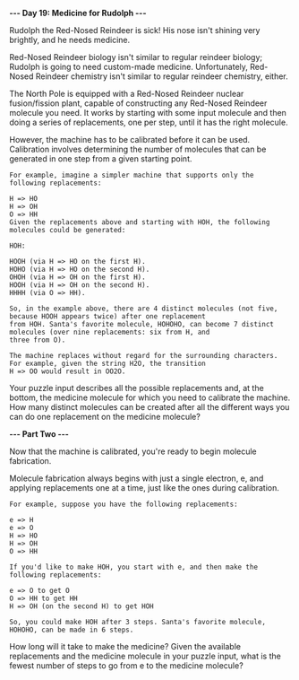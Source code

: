 **--- Day 19: Medicine for Rudolph ---**

Rudolph the Red-Nosed Reindeer is sick! His nose isn't shining very brightly, and he needs medicine.

Red-Nosed Reindeer biology isn't similar to regular reindeer biology; Rudolph is going to need custom-made medicine.
Unfortunately, Red-Nosed Reindeer chemistry isn't similar to regular reindeer chemistry, either.

The North Pole is equipped with a Red-Nosed Reindeer nuclear fusion/fission plant, capable of constructing any Red-Nosed
Reindeer molecule you need. It works by starting with some input molecule and then doing a series of replacements, one
per step, until it has the right molecule.

However, the machine has to be calibrated before it can be used. Calibration involves determining the number of
molecules that can be generated in one step from a given starting point.

```
For example, imagine a simpler machine that supports only the following replacements:

H => HO
H => OH
O => HH
Given the replacements above and starting with HOH, the following molecules could be generated:

HOH:

HOOH (via H => HO on the first H).
HOHO (via H => HO on the second H).
OHOH (via H => OH on the first H).
HOOH (via H => OH on the second H).
HHHH (via O => HH).

So, in the example above, there are 4 distinct molecules (not five, because HOOH appears twice) after one replacement
from HOH. Santa's favorite molecule, HOHOHO, can become 7 distinct molecules (over nine replacements: six from H, and
three from O).

The machine replaces without regard for the surrounding characters. For example, given the string H2O, the transition
H => OO would result in OO2O.
```

Your puzzle input describes all the possible replacements and, at the bottom, the medicine molecule for which you
need to calibrate the machine. How many distinct molecules can be created after all the different ways you can do one
replacement on the medicine molecule?

**--- Part Two ---**

Now that the machine is calibrated, you're ready to begin molecule fabrication.

Molecule fabrication always begins with just a single electron, e, and applying replacements one at a time, just like
the ones during calibration.

```
For example, suppose you have the following replacements:

e => H
e => O
H => HO
H => OH
O => HH

If you'd like to make HOH, you start with e, and then make the following replacements:

e => O to get O
O => HH to get HH
H => OH (on the second H) to get HOH

So, you could make HOH after 3 steps. Santa's favorite molecule, HOHOHO, can be made in 6 steps.
```

How long will it take to make the medicine? Given the available replacements and the medicine molecule in your puzzle
input, what is the fewest number of steps to go from e to the medicine molecule?